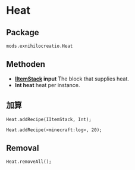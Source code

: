 # Heat

## Package

`mods.exnihilocreatio.Heat`

## Methoden

- **[IItemStack](/Vanilla/Items/IItemStack/) input** The block that supplies heat.
- **Int heat** heat per instance.

## 加算

```zenscript
Heat.addRecipe(IItemStack, Int);

Heat.addRecipe(<minecraft:log>, 20);
```

## Removal

```zenscript
Heat.removeAll();
```